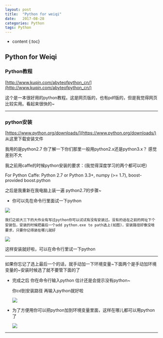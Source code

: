 ```yaml
---
layout: post
title:  "Python for weiqi"
date:   2017-08-28
categories: Python
tags: Python
---
```


* content
{:toc}




## Python for Weiqi

### Python教程 
[http://www.kuqin.com/abyteofpython_cn/](http://www.kuqin.com/abyteofpython_cn/)


这个是一本很好用的python教程。这是网页版的，也有pdf版的，但是我觉得网页比较实用。看起来很快的~

---

### python安装

[https://www.python.org/downloads/](https://www.python.org/downloads/) 从这里下载安装文件

我用的是python2.7 你了解一下你们那里一般用python2.x还是python3.x？ 感觉差别不大

我之前用caffe的时候python安装的要求：(我觉得深度学习的两个都可以吧）

For Python Caffe: Python 2.7 or Python 3.3+, numpy (>= 1.7), boost-provided boost.python

之后是我重新在我电脑上装一遍 python2.7的步骤~


*  你可以先在命令行里面试一下python

  ![](https://wx3.sinaimg.cn/mw690/95795825ly1fizivfce4pj20ag01jq2q.jpg)
  
    我们之前大三下的大作业有写过python你可以试试有没有安装过。没有的话在之前的网址下个安装包，安装的时候把最后一个add python.exe to path选上(如图)，安装路径好像没啥要求，只要你记得装在哪儿就好
    
   ![](https://www.liaoxuefeng.com/files/attachments/0014222393965540081463bf8a9499094bdda24b6fdf2d6000)
 
 这样安装就好啦，可以在命令行里试一下python
 
***

如果你忘记了选上最后一个的话，就手动加一下环境变量~下面两个是手动加环境变量的~安装时候选了就不要管下面的了

* 完成之后 你在命令行输入python 估计还是会提示没有python~
 
  你cd到安装路径 再输入python就好啦
 
  ![](https://wx3.sinaimg.cn/mw690/95795825ly1fizj0wwjxsj20ht029744.jpg)

* 为了方便用你可以把python加到环境变量里面，这样在哪儿都可以用python了

  ![](https://wx3.sinaimg.cn/mw690/95795825ly1fizj73s8z0j20nv0ft0un.jpg)
 
 ***
 

 
